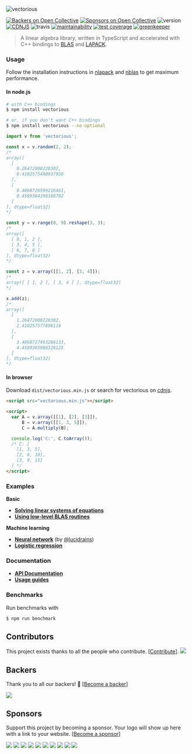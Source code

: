 ![vectorious](https://github.com/mateogianolio/vectorious/raw/master/logo.gif)

[![Backers on Open Collective](https://opencollective.com/vectorious/backers/badge.svg)](#backers) [![Sponsors on Open Collective](https://opencollective.com/vectorious/sponsors/badge.svg)](#sponsors) ![version](https://img.shields.io/npm/v/vectorious.svg) [![CDNJS](https://img.shields.io/cdnjs/v/vectorious.svg)](https://cdnjs.com/libraries/vectorious) ![travis](https://img.shields.io/travis/mateogianolio/vectorious.svg?style=flat&label=build) [![maintainability](https://api.codeclimate.com/v1/badges/0b4035b94b0e84c5ac55/maintainability)](https://codeclimate.com/github/mateogianolio/vectorious/maintainability) [![test coverage](https://api.codeclimate.com/v1/badges/0b4035b94b0e84c5ac55/test_coverage)](https://codeclimate.com/github/mateogianolio/vectorious/test_coverage) [![greenkeeper](https://badges.greenkeeper.io/mateogianolio/vectorious.svg)](https://greenkeeper.io/)

> A linear algebra library, written in TypeScript and accelerated with C++ bindings to [BLAS](http://www.netlib.org/blas/) and [LAPACK](http://www.netlib.org/lapack/).

### Usage

Follow the installation instructions in [nlapack](https://github.com/nperf/nlapack) and [nblas](https://github.com/nperf/nblas) to get maximum performance.

#### In node.js

```bash
# with C++ bindings
$ npm install vectorious

# or, if you don't want C++ bindings
$ npm install vectorious --no-optional
```

```javascript
import v from 'vectorious';

const x = v.random(2, 2);
/*
array([
  [
    0.26472008228302,
    0.4102575480937958
  ],
  [
    0.4068726599216461,
    0.4589384198188782
  ]
], dtype=float32)
*/

const y = v.range(0, 9).reshape(3, 3);
/*
array([
  [ 0, 1, 2 ],
  [ 3, 4, 5 ],
  [ 6, 7, 8 ]
], dtype=float32)
*/

const z = v.array([[1, 2], [3, 4]]);
/*
array([ [ 1, 2 ], [ 3, 4 ] ], dtype=float32)
*/

x.add(z);
/*
array([
  [
    1.26472008228302,
    2.410257577896118
  ],
  [
    3.4068727493286133,
    4.4589385986328125
  ]
], dtype=float32)
*/
```

#### In browser

Download `dist/vectorious.min.js` or search for vectorious on [cdnjs](https://cdnjs.com).

```html
<script src="vectorious.min.js"></script>
```

```html
<script>
  var A = v.array([[1], [2], [3]]),
      B = v.array([[1, 3, 5]]),
      C = A.multiply(B);

  console.log('C:', C.toArray());
  /* C: [
    [1, 3, 5],
    [2, 6, 10],
    [3, 9, 15]
  ] */
</script>
```

### Examples

**Basic**
* [**Solving linear systems of equations**](https://github.com/mateogianolio/vectorious/tree/master/examples/solve.js)
* [**Using low-level BLAS routines**](https://github.com/mateogianolio/vectorious/tree/master/examples/blas.js)

**Machine learning**
* [**Neural network**](https://github.com/mateogianolio/vectorious/tree/master/examples/neural-network.js) (by [@lucidrains](https://github.com/lucidrains))
* [**Logistic regression**](https://github.com/mateogianolio/vectorious/tree/master/examples/logistic-regression.js)

### Documentation

* [**API Documentation**](https://mateogianolio.github.io/vectorious)
* [**Usage guides**](https://github.com/mateogianolio/vectorious/wiki)

### Benchmarks

Run benchmarks with

```bash
$ npm run benchmark
```

## Contributors

This project exists thanks to all the people who contribute. [[Contribute](CONTRIBUTING.md)].
<a href="https://github.com/mateogianolio/vectorious/graphs/contributors"><img src="https://opencollective.com/vectorious/contributors.svg?width=890&button=false" /></a>


## Backers

Thank you to all our backers! 🙏 [[Become a backer](https://opencollective.com/vectorious#backer)]

<a href="https://opencollective.com/vectorious#backers" target="_blank"><img src="https://opencollective.com/vectorious/backers.svg?width=890"></a>


## Sponsors

Support this project by becoming a sponsor. Your logo will show up here with a link to your website. [[Become a sponsor](https://opencollective.com/vectorious#sponsor)]

<a href="https://opencollective.com/vectorious/sponsor/0/website" target="_blank"><img src="https://opencollective.com/vectorious/sponsor/0/avatar.svg"></a>
<a href="https://opencollective.com/vectorious/sponsor/1/website" target="_blank"><img src="https://opencollective.com/vectorious/sponsor/1/avatar.svg"></a>
<a href="https://opencollective.com/vectorious/sponsor/2/website" target="_blank"><img src="https://opencollective.com/vectorious/sponsor/2/avatar.svg"></a>
<a href="https://opencollective.com/vectorious/sponsor/3/website" target="_blank"><img src="https://opencollective.com/vectorious/sponsor/3/avatar.svg"></a>
<a href="https://opencollective.com/vectorious/sponsor/4/website" target="_blank"><img src="https://opencollective.com/vectorious/sponsor/4/avatar.svg"></a>
<a href="https://opencollective.com/vectorious/sponsor/5/website" target="_blank"><img src="https://opencollective.com/vectorious/sponsor/5/avatar.svg"></a>
<a href="https://opencollective.com/vectorious/sponsor/6/website" target="_blank"><img src="https://opencollective.com/vectorious/sponsor/6/avatar.svg"></a>
<a href="https://opencollective.com/vectorious/sponsor/7/website" target="_blank"><img src="https://opencollective.com/vectorious/sponsor/7/avatar.svg"></a>
<a href="https://opencollective.com/vectorious/sponsor/8/website" target="_blank"><img src="https://opencollective.com/vectorious/sponsor/8/avatar.svg"></a>
<a href="https://opencollective.com/vectorious/sponsor/9/website" target="_blank"><img src="https://opencollective.com/vectorious/sponsor/9/avatar.svg"></a>


